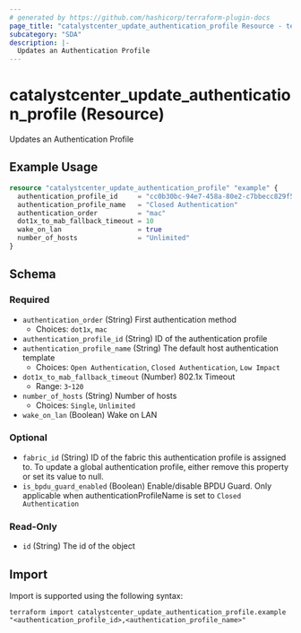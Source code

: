 ```yaml
---
# generated by https://github.com/hashicorp/terraform-plugin-docs
page_title: "catalystcenter_update_authentication_profile Resource - terraform-provider-catalystcenter"
subcategory: "SDA"
description: |-
  Updates an Authentication Profile
---
```


# catalystcenter_update_authentication_profile (Resource)

Updates an Authentication Profile

## Example Usage

```terraform
resource "catalystcenter_update_authentication_profile" "example" {
  authentication_profile_id     = "cc0b30bc-94e7-458a-80e2-c7bbecc829f5"
  authentication_profile_name   = "Closed Authentication"
  authentication_order          = "mac"
  dot1x_to_mab_fallback_timeout = 10
  wake_on_lan                   = true
  number_of_hosts               = "Unlimited"
}
```

<!-- schema generated by tfplugindocs -->
## Schema

### Required

- `authentication_order` (String) First authentication method
  - Choices: `dot1x`, `mac`
- `authentication_profile_id` (String) ID of the authentication profile
- `authentication_profile_name` (String) The default host authentication template
  - Choices: `Open Authentication`, `Closed Authentication`, `Low Impact`
- `dot1x_to_mab_fallback_timeout` (Number) 802.1x Timeout
  - Range: `3`-`120`
- `number_of_hosts` (String) Number of hosts
  - Choices: `Single`, `Unlimited`
- `wake_on_lan` (Boolean) Wake on LAN

### Optional

- `fabric_id` (String) ID of the fabric this authentication profile is assigned to. To update a global authentication profile, either remove this property or set its value to null.
- `is_bpdu_guard_enabled` (Boolean) Enable/disable BPDU Guard. Only applicable when authenticationProfileName is set to `Closed Authentication`

### Read-Only

- `id` (String) The id of the object

## Import

Import is supported using the following syntax:

```shell
terraform import catalystcenter_update_authentication_profile.example "<authentication_profile_id>,<authentication_profile_name>"
```
